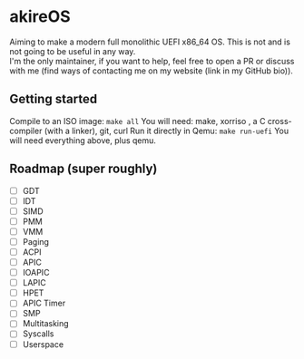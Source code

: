# akireOS
Aiming to make a modern full monolithic UEFI x86_64 OS. This is not and is not going to be useful in any way.  
I'm the only maintainer, if you want to help, feel free to open a PR or discuss with me (find ways of contacting me on my website (link in my GitHub bio)).

## Getting started
Compile to an ISO image: `make all`
You will need: make, xorriso , a C cross-compiler (with a linker), git, curl
Run it directly in Qemu: `make run-uefi`
You will need everything above, plus qemu.

## Roadmap (super roughly)
- [ ] GDT
- [ ] IDT
- [ ] SIMD
- [ ] PMM 
- [ ] VMM
- [ ] Paging
- [ ] ACPI
- [ ] APIC
- [ ] IOAPIC
- [ ] LAPIC
- [ ] HPET
- [ ] APIC Timer
- [ ] SMP
- [ ] Multitasking
- [ ] Syscalls 
- [ ] Userspace
